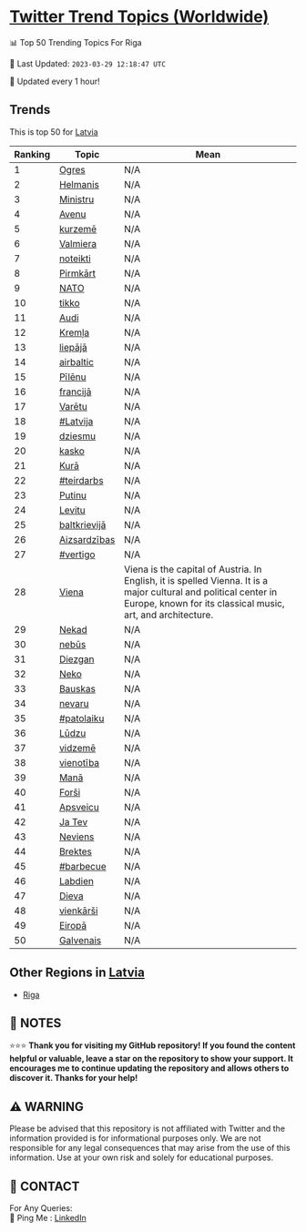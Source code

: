 [Twitter Trend Topics (Worldwide)](https://github.com/ErcinDedeoglu/Twitter-Trend-Topics)
==========


📊 Top 50 Trending Topics For Riga

📆 Last Updated: `2023-03-29 12:18:47 UTC`

🔧 Updated every 1 hour!


## Trends

This is top 50 for [Latvia](</Latvia>)

| Ranking | Topic | Mean |
| ------- | ------------ | ------------ |
| 1 | [Ogres](http://twitter.com/search?q=Ogres) | N/A |
| 2 | [Helmanis](http://twitter.com/search?q=Helmanis) | N/A |
| 3 | [Ministru](http://twitter.com/search?q=Ministru) | N/A |
| 4 | [Avenu](http://twitter.com/search?q=Avenu) | N/A |
| 5 | [kurzemē](http://twitter.com/search?q=kurzem%c4%93) | N/A |
| 6 | [Valmiera](http://twitter.com/search?q=Valmiera) | N/A |
| 7 | [noteikti](http://twitter.com/search?q=noteikti) | N/A |
| 8 | [Pirmkārt](http://twitter.com/search?q=Pirmk%c4%81rt) | N/A |
| 9 | [NATO](http://twitter.com/search?q=NATO) | N/A |
| 10 | [tikko](http://twitter.com/search?q=tikko) | N/A |
| 11 | [Audi](http://twitter.com/search?q=Audi) | N/A |
| 12 | [Kremļa](http://twitter.com/search?q=Krem%c4%bca) | N/A |
| 13 | [liepājā](http://twitter.com/search?q=liep%c4%81j%c4%81) | N/A |
| 14 | [airbaltic](http://twitter.com/search?q=airbaltic) | N/A |
| 15 | [Pīlēnu](http://twitter.com/search?q=P%c4%abl%c4%93nu) | N/A |
| 16 | [francijā](http://twitter.com/search?q=francij%c4%81) | N/A |
| 17 | [Varētu](http://twitter.com/search?q=Var%c4%93tu) | N/A |
| 18 | [#Latvija](http://twitter.com/search?q=%23Latvija) | N/A |
| 19 | [dziesmu](http://twitter.com/search?q=dziesmu) | N/A |
| 20 | [kasko](http://twitter.com/search?q=kasko) | N/A |
| 21 | [Kurā](http://twitter.com/search?q=Kur%c4%81) | N/A |
| 22 | [#teirdarbs](http://twitter.com/search?q=%23teirdarbs) | N/A |
| 23 | [Putinu](http://twitter.com/search?q=Putinu) | N/A |
| 24 | [Levitu](http://twitter.com/search?q=Levitu) | N/A |
| 25 | [baltkrievijā](http://twitter.com/search?q=baltkrievij%c4%81) | N/A |
| 26 | [Aizsardzības](http://twitter.com/search?q=Aizsardz%c4%abbas) | N/A |
| 27 | [#vertigo](http://twitter.com/search?q=%23vertigo) | N/A |
| 28 | [Viena](http://twitter.com/search?q=Viena) | Viena is the capital of Austria. In English, it is spelled Vienna. It is a major cultural and political center in Europe, known for its classical music, art, and architecture. |
| 29 | [Nekad](http://twitter.com/search?q=Nekad) | N/A |
| 30 | [nebūs](http://twitter.com/search?q=neb%c5%abs) | N/A |
| 31 | [Diezgan](http://twitter.com/search?q=Diezgan) | N/A |
| 32 | [Neko](http://twitter.com/search?q=Neko) | N/A |
| 33 | [Bauskas](http://twitter.com/search?q=Bauskas) | N/A |
| 34 | [nevaru](http://twitter.com/search?q=nevaru) | N/A |
| 35 | [#patolaiku](http://twitter.com/search?q=%23patolaiku) | N/A |
| 36 | [Lūdzu](http://twitter.com/search?q=L%c5%abdzu) | N/A |
| 37 | [vidzemē](http://twitter.com/search?q=vidzem%c4%93) | N/A |
| 38 | [vienotība](http://twitter.com/search?q=vienot%c4%abba) | N/A |
| 39 | [Manā](http://twitter.com/search?q=Man%c4%81) | N/A |
| 40 | [Forši](http://twitter.com/search?q=For%c5%a1i) | N/A |
| 41 | [Apsveicu](http://twitter.com/search?q=Apsveicu) | N/A |
| 42 | [Ja Tev](http://twitter.com/search?q=Ja+Tev) | N/A |
| 43 | [Neviens](http://twitter.com/search?q=Neviens) | N/A |
| 44 | [Brektes](http://twitter.com/search?q=Brektes) | N/A |
| 45 | [#barbecue](http://twitter.com/search?q=%23barbecue) | N/A |
| 46 | [Labdien](http://twitter.com/search?q=Labdien) | N/A |
| 47 | [Dieva](http://twitter.com/search?q=Dieva) | N/A |
| 48 | [vienkārši](http://twitter.com/search?q=vienk%c4%81r%c5%a1i) | N/A |
| 49 | [Eiropā](http://twitter.com/search?q=Eirop%c4%81) | N/A |
| 50 | [Galvenais](http://twitter.com/search?q=Galvenais) | N/A |



## Other Regions in [Latvia](</Latvia>)

* [Riga](</Latvia/Riga.md>)



## 📝 NOTES

⭐⭐⭐ **Thank you for visiting my GitHub repository! If you found the content helpful or valuable, leave a star on the repository to show your support. It encourages me to continue updating the repository and allows others to discover it. Thanks for your help!**


## ⚠️ WARNING

Please be advised that this repository is not affiliated with Twitter and the information provided is for informational purposes only. We are not responsible for any legal consequences that may arise from the use of this information. Use at your own risk and solely for educational purposes.


## 📨 CONTACT

 For Any Queries:  
            🏓 Ping Me : [LinkedIn](https://www.linkedin.com/in/ercindedeoglu/)

